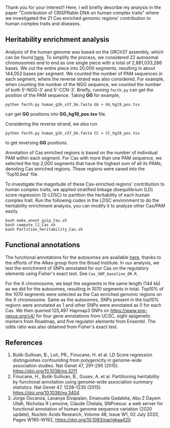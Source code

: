 Thank you for your interest!! Here, I will briefly describe my analysis in the paper "Contribution of CRISPRable DNA on human complex traits" where we investigated the 21 Cas enriched genomic regions' contribution to human complex traits and diseases.

## Heritability enrichment analysis
Analysis of the human genome was based on the GRCh37 assembly, which can be found [here](https://gatk.broadinstitute.org/hc/en-us/articles/360035890711-GRCh37-hg19-b37-humanG1Kv37-Human-Reference-Discrepancies#humanG1Kv37). To simplify the process, we considered 22 autosomal chromosomes end to end as one single piece with a total of 2,881,033,286 bases. We cut the entire piece into 20,000 segments, resulting in about 144,052 bases per segment. We counted the number of PAM sequences in each segment, where the reverse strand was also considered. For example, when counting the number of the NGG sequence, we counted the number of both 5’-NGG-3’ and 5’-CCN-3’.
Briefly, running `fecth.py` can get the position of the PAM sequence. 
Taking **GG** for example, 
``` 
python fecth.py human_g1k_v37_bk.fasta GG > GG_hg19_pos.tsv
```
can get **GG** positions into **GG_hg19_pos.tsv** file.

Considering the reverse strand, we also run 
```
python fecth.py human_g1k_v37_bk.fasta CC > CC_hg19_pos.tsv
``` 
to get reversing **GG** positions.

Annotation of Cas enriched regions is based on the number of individual PAM within each segment. For Cas with more than one PAM sequence, we selected the top 2,000 segments that have the highest sum of all its PAMs, denoting Cas enriched regions. These regions were saved into the 'Top10.bed' file.

To investigate the magnitude of these Cas-enriched regions' contribution to human complex traits, we applied stratified linkage disequilibrium (LD) score regression (S-LDSC) to partition the heritability of each human complex trait.
Run the following codes in the LDSC environment to do the heritability enrichment analysis, you can modify it to analyze other Cas/PAM easily.
```
bash make_annot_gzip_Cas.sh
bash compute_l2_Cas.sh
bash Partition_heritability_Cas.sh
```

## Functional annotations
The functional annotations for the autosomes are available [here](https://storage.googleapis.com/broad-alkesgroup-public/LDSCORE/1000G_Phase3_baselineLD_v2.2_ldscores.tgz), thanks to the efforts of the Alkes group from the Broad Institute. In our analysis, we test the enrichment of SNPs annotated for our Cas on the regulatory elements using Fisher's exact test. See `Cas_SNP_baseline_OR.R`.


For the X chromosome, we kept the segments in the same length (144 kb) as we did for the autosomes, resulting in 1070 segments in total. Top10% of the 1070 segments were selected as the Cas enriched genomic regions on the X chromosome. Same as the autosomes, SNPs present in the top10% regions were annotated as 1 and other SNPs were annotated as 0 for each Cas. We then queried 125,497 Hapmap3 SNPs on https://www.snp-nexus.org/v4/ for four gene annotations from UCSC, eight epigenetic markers from Roadmap, and five regulator elements from Ensembl. The odds ratio was also obtained from Fisher's exact test.


## References
1. Bulik-Sullivan, B., Loh, PR., Finucane, H. et al. LD Score regression distinguishes confounding from polygenicity in genome-wide association studies. Nat Genet 47, 291–295 (2015). https://doi.org/10.1038/ng.3211
2. Finucane, H., Bulik-Sullivan, B., Gusev, A. et al. Partitioning heritability by functional annotation using genome-wide association summary statistics. Nat Genet 47, 1228–1235 (2015). https://doi.org/10.1038/ng.3404
3. Jorge Oscanoa, Lavanya Sivapalan, Emanuela Gadaleta, Abu Z Dayem Ullah, Nicholas R Lemoine, Claude Chelala, SNPnexus: a web server for functional annotation of human genome sequence variation (2020 update), Nucleic Acids Research, Volume 48, Issue W1, 02 July 2020, Pages W185–W192, https://doi.org/10.1093/nar/gkaa420

